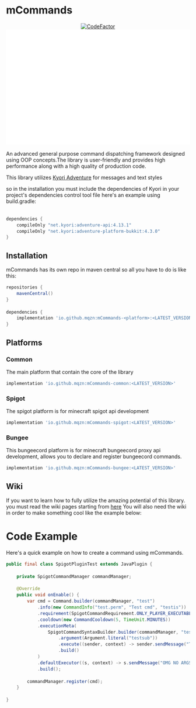 # mCommands

<div align="center">
  <a href="https://www.codefactor.io/repository/github/mqzn/mcommands"><img src="https://www.codefactor.io/repository/github/mqzn/mcommands/badge" alt="CodeFactor" /></a> 
  <img src="https://github.com/Mqzn/mCommands/blob/master/img.png" alt="mCommands logo">
</div>


An advanced general purpose command dispatching framework
designed using OOP concepts.The library is user-friendly and provides 
high performance along with a high quality of production code.

This library utilizes [Kyori Adventure](https://github.com/KyoriPowered/adventure) for
messages and text styles

so in the installation you must include the dependencies of Kyori in your project's dependencies control tool file
here's an example using build.gradle:

```gradle

dependencies {
    compileOnly "net.kyori:adventure-api:4.13.1"
    compileOnly "net.kyori:adventure-platform-bukkit:4.3.0"
}

```

## Installation

mCommands has its own repo in maven central
so all you have to do is like this:

```gradle 
repositories {
    mavenCentral()
}

dependencies {
    implementation 'io.github.mqzn:mCommands-<platform>:<LATEST_VERSION>'
}
```

## Platforms

### Common

The main platform that contain the core of the library

```gradle
implementation 'io.github.mqzn:mCommands-common:<LATEST_VERSION>'
```

### Spigot

The spigot platform is for minecraft spigot api development

```gradle
implementation 'io.github.mqzn:mCommands-spigot:<LATEST_VERSION>'
```

### Bungee

This bungeecord platform is for minecraft bungeecord proxy api development, allows you
to declare and register bungeecord commands.

```gradle
implementation 'io.github.mqzn:mCommands-bungee:<LATEST_VERSION>'
```

## Wiki
If you want to learn how to fully utilize the amazing potential of this library.
you must read the wiki pages starting from [here](https://github.com/Mqzn/mCommands/wiki)
You will also need the wiki in order to make something cool like the example below:

# Code Example
Here's a quick example on how to create a command using mCommands.
```java
public final class SpigotPluginTest extends JavaPlugin {
	
	private SpigotCommandManager commandManager;
	
	@Override
	public void onEnable() {
		var cmd = Command.builder(commandManager, "test")
			.info(new CommandInfo("test.perm", "Test cmd", "testis"))
			.requirement(SpigotCommandRequirement.ONLY_PLAYER_EXECUTABLE)
			.cooldown(new CommandCooldown(5, TimeUnit.MINUTES))
			.executionMeta(
				SpigotCommandSyntaxBuilder.builder(commandManager, "test")
					.argument(Argument.literal("testsub"))
					.execute((sender, context) -> sender.sendMessage("Test sub works !"))
					.build()
			)
			.defaultExecutor((s, context) -> s.sendMessage("OMG NO ARGS !"))
			.build();
		
		commandManager.register(cmd);
	}

}
```


